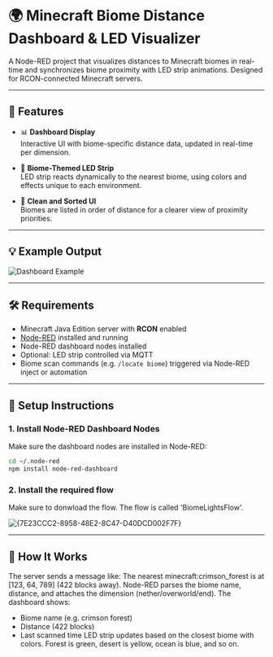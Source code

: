 # 🌍 Minecraft Biome Distance Dashboard & LED Visualizer

A Node-RED project that visualizes distances to Minecraft biomes in real-time and synchronizes biome proximity with LED strip animations. Designed for RCON-connected Minecraft servers.

---

## 🧭 Features

- 📊 **Dashboard Display**  
  Interactive UI with biome-specific distance data, updated in real-time per dimension.

- 🎨 **Biome-Themed LED Strip**  
  LED strip reacts dynamically to the nearest biome, using colors and effects unique to each environment.
  
- 🧹 **Clean and Sorted UI**  
  Biomes are listed in order of distance for a clearer view of proximity priorities.

---

## 💡 Example Output

![Dashboard Example](example-dashboard.png)

---

## 🛠 Requirements

- Minecraft Java Edition server with **RCON** enabled
- [Node-RED](https://nodered.org/) installed and running
- Node-RED dashboard nodes installed
- Optional: LED strip controlled via MQTT
- Biome scan commands (e.g. `/locate biome`) triggered via Node-RED inject or automation

---

## 🔧 Setup Instructions

### 1. Install Node-RED Dashboard Nodes

Make sure the dashboard nodes are installed in Node-RED:

```bash
cd ~/.node-red
npm install node-red-dashboard
```

### 2. Install the required flow

Make sure to donwload the flow. The flow is called 'BiomeLightsFlow'.

![{7E23CCC2-8958-48E2-8C47-D40DCD002F7F}](https://github.com/user-attachments/assets/93a833b9-51b5-4356-9cdf-96b6c7b7148d)

---

## 🧠 How It Works

The server sends a message like:
The nearest minecraft:crimson_forest is at [123, 64, 789] (422 blocks away).
Node-RED parses the biome name, distance, and attaches the dimension (nether/overworld/end).
The dashboard shows:
  - Biome name (e.g. crimson forest)
  - Distance (422 blocks)
  - Last scanned time
LED strip updates based on the closest biome with colors.
Forest is green, desert is yellow, ocean is blue, and so on.
